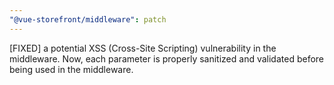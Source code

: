 ```yaml
---
"@vue-storefront/middleware": patch
---
```


[FIXED] a potential XSS (Cross-Site Scripting) vulnerability in the middleware. Now, each parameter is properly sanitized and validated before being used in the middleware.
